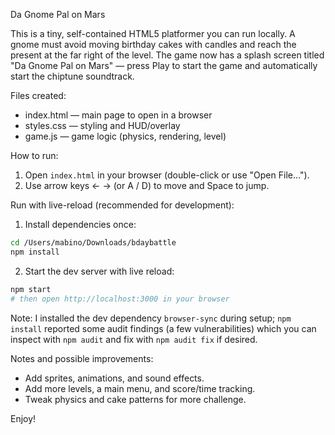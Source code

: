 Da Gnome Pal on Mars

This is a tiny, self-contained HTML5 platformer you can run locally. A gnome must avoid moving birthday cakes with candles and reach the present at the far right of the level. The game now has a splash screen titled "Da Gnome Pal on Mars" — press Play to start the game and automatically start the chiptune soundtrack.

Files created:
- index.html — main page to open in a browser
- styles.css — styling and HUD/overlay
- game.js — game logic (physics, rendering, level)

How to run:
1. Open `index.html` in your browser (double-click or use "Open File...").
2. Use arrow keys ← → (or A / D) to move and Space to jump.

Run with live-reload (recommended for development):
1. Install dependencies once:

```bash
cd /Users/mabino/Downloads/bdaybattle
npm install
```

2. Start the dev server with live reload:

```bash
npm start
# then open http://localhost:3000 in your browser
```

Note: I installed the dev dependency `browser-sync` during setup; `npm install` reported some audit findings (a few vulnerabilities) which you can inspect with `npm audit` and fix with `npm audit fix` if desired.

Notes and possible improvements:
- Add sprites, animations, and sound effects.
- Add more levels, a main menu, and score/time tracking.
- Tweak physics and cake patterns for more challenge.

Enjoy!